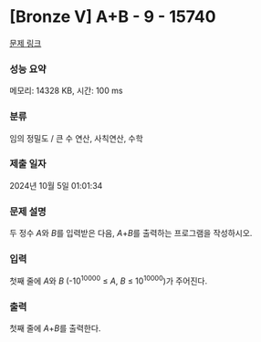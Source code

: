 # [Bronze V] A+B - 9 - 15740 

[문제 링크](https://www.acmicpc.net/problem/15740) 

### 성능 요약

메모리: 14328 KB, 시간: 100 ms

### 분류

임의 정밀도 / 큰 수 연산, 사칙연산, 수학

### 제출 일자

2024년 10월 5일 01:01:34

### 문제 설명

<p>두 정수 <em>A</em>와 <em>B</em>를 입력받은 다음, <em>A</em>+<em>B</em>를 출력하는 프로그램을 작성하시오.</p>

### 입력 

 <p>첫째 줄에 <em>A</em>와 <em>B</em> (-10<sup>10000</sup> ≤ <em>A</em>, <em>B</em> ≤ 10<sup>10000</sup>)가 주어진다.</p>

### 출력 

 <p>첫째 줄에 <em>A</em>+<em>B</em>를 출력한다.</p>

